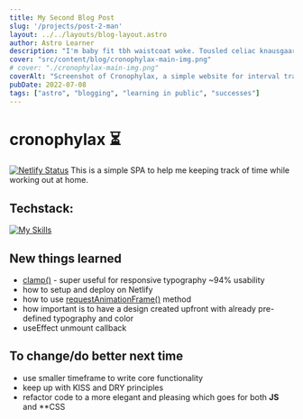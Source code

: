 ```yaml
---
title: My Second Blog Post
slug: '/projects/post-2-man'
layout: ../../layouts/blog-layout.astro
author: Astro Learner
description: "I'm baby fit tbh waistcoat woke. Tousled celiac knausgaard lo-fi, biodiesel ascot beard subway tile austin williamsburg tacos tattooed wolf live-edge YOLO. Affogato gatekeep cornhole, single-origin coffee YOLO flannel !"
cover: "src/content/blog/cronophylax-main-img.png"
# cover: "./cronophylax-main-img.png"
coverAlt: "Screenshot of Cronophylax, a simple website for interval training"
pubDate: 2022-07-08
tags: ["astro", "blogging", "learning in public", "successes"]
---
```


# cronophylax ⏳ 

[![Netlify Status](https://api.netlify.com/api/v1/badges/730bdb01-d7e1-4f64-a8a8-e713fd0ea221/deploy-status)](https://app.netlify.com/sites/chronophylax/deploys) This is a simple SPA to help me keeping track of time while working out at home.

## Techstack:
[![My Skills](https://skillicons.dev/icons?i=react,netlify,firebase,figma&theme=dark)](https://skillicons.dev)

## New things learned

- [clamp()](https://developer.mozilla.org/en-US/docs/Web/CSS/clamp) - super useful for responsive typography ~94% usability
- how to setup and deploy on Netlify
- how to use [requestAnimationFrame()](https://developer.mozilla.org/en-US/docs/Web/API/window/requestAnimationFrame) method
- how important is to have a design created upfront with already pre-defined typography and color
- useEffect unmount callback

## To change/do better next time

- use smaller timeframe to write core functionality
- keep up with KISS and DRY principles
- refactor code to a more elegant and pleasing which goes for both **JS** and **CSS